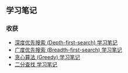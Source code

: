 ## 学习笔记

### 收获
* [深度优先搜索 (Depth-first-search) 学习笔记](./dfs_study_note.md)
* [广度优先搜索 (Breadth-first-search) 学习笔记](./bfs_study_note.md)
* [贪心算法 (Greedy) 学习笔记](./greedy_study_note.md)
* [二分查找 学习笔记](./binary_search_study_note.md)
